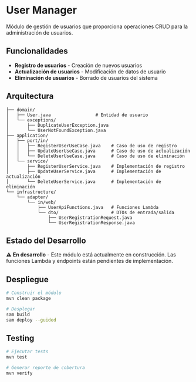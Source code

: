# User Manager

Módulo de gestión de usuarios que proporciona operaciones CRUD para la administración de usuarios.

## Funcionalidades

- **Registro de usuarios** - Creación de nuevos usuarios
- **Actualización de usuarios** - Modificación de datos de usuario
- **Eliminación de usuarios** - Borrado de usuarios del sistema

## Arquitectura

```
├── domain/
│   ├── User.java                 # Entidad de usuario
│   └── exceptions/
│       ├── DuplicateUserException.java
│       └── UserNotFoundException.java
├── application/
│   ├── port/in/
│   │   ├── RegisterUserUseCase.java    # Caso de uso de registro
│   │   ├── UpdateUserUseCase.java      # Caso de uso de actualización
│   │   └── DeleteUserUseCase.java      # Caso de uso de eliminación
│   └── service/
│       ├── RegisterUserService.java    # Implementación de registro
│       ├── UpdateUserService.java      # Implementación de actualización
│       └── DeleteUserService.java      # Implementación de eliminación
└── infrastructure/
    └── adapter/
        └── in/web/
            ├── UserApiFunctions.java   # Funciones Lambda
            └── dto/                    # DTOs de entrada/salida
                ├── UserRegistrationRequest.java
                └── UserRegistrationResponse.java
```

## Estado del Desarrollo

⚠️ **En desarrollo** - Este módulo está actualmente en construcción. Las funciones Lambda y endpoints están pendientes de implementación.

## Despliegue

```bash
# Construir el módulo
mvn clean package

# Desplegar
sam build
sam deploy --guided
```

## Testing

```bash
# Ejecutar tests
mvn test

# Generar reporte de cobertura
mvn verify
```